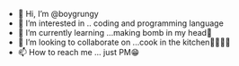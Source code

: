 - 👋 Hi, I’m @boygrungy
- 👀 I’m interested in .. coding and programming language
- 🌱 I’m currently learning ...making bomb in my head🤭
- 💞️ I’m looking to collaborate on ...cook in the kitchen🤣😅😁🥰
- 📫 How to reach me ... just PM️😁

<!---
boygrungy/boygrungy is a ✨ special ✨ repository because its `README.md` (this file) appears on your GitHub profile.
You can click the Preview link to take a look at your changes.
--->
